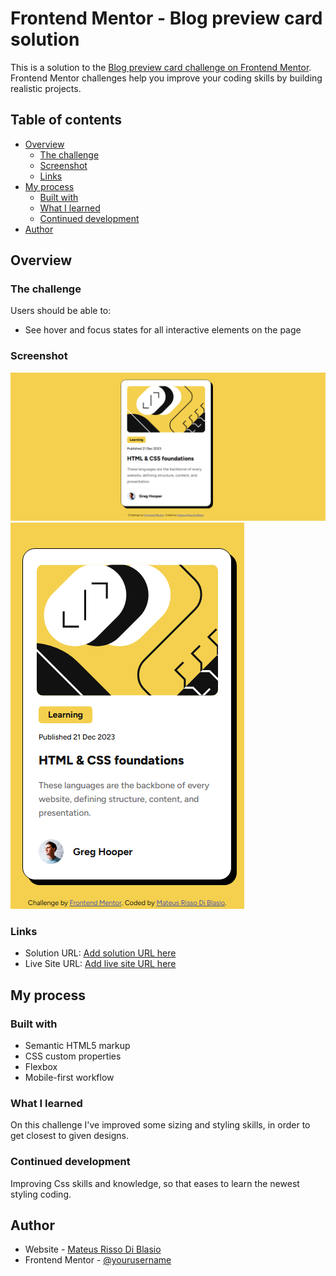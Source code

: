 # Frontend Mentor - Blog preview card solution

This is a solution to the [Blog preview card challenge on Frontend Mentor](https://www.frontendmentor.io/challenges/blog-preview-card-ckPaj01IcS). Frontend Mentor challenges help you improve your coding skills by building realistic projects. 

## Table of contents

- [Overview](#overview)
  - [The challenge](#the-challenge)
  - [Screenshot](#screenshot)
  - [Links](#links)
- [My process](#my-process)
  - [Built with](#built-with)
  - [What I learned](#what-i-learned)
  - [Continued development](#continued-development)
- [Author](#author)

## Overview

### The challenge

Users should be able to:

- See hover and focus states for all interactive elements on the page

### Screenshot

![mobile](/screenshot.png)
![desktop](/screenshot-mobile.png)

### Links

- Solution URL: [Add solution URL here](https://your-solution-url.com)
- Live Site URL: [Add live site URL here](https://github.com/MateusRissoDiBlasio/blog-preview-card/)

## My process

### Built with

- Semantic HTML5 markup
- CSS custom properties
- Flexbox
- Mobile-first workflow

### What I learned

On this challenge I've improved some sizing and styling skills, in order to get closest to given designs.

### Continued development

Improving Css skills and knowledge, so that eases to learn the newest styling coding. 

## Author

- Website - [Mateus Risso Di Blasio](https://github.com/MateusRissoDiBlasio)
- Frontend Mentor - [@yourusername](https://www.frontendmentor.io/profile/yourusername)
